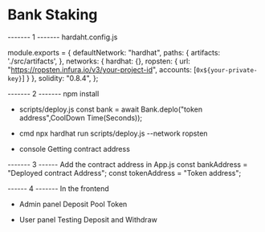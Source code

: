 # Bank Staking
------- 1 -------
hardaht.config.js

module.exports = {
  defaultNetwork: "hardhat",
  paths: {
    artifacts: './src/artifacts',
  },
  networks: {
    hardhat: {},
    ropsten: {
      url: "https://ropsten.infura.io/v3/your-project-id",
      accounts: [`0x${your-private-key}`]
    }
  },
  solidity: "0.8.4",
};

------- 2 -------
npm install

- scripts/deploy.js
const bank = await Bank.deplo("token address",CoolDown Time(Seconds));

- cmd
npx hardhat run scripts/deploy.js --network ropsten

- console
Getting contract address

------- 3 ------
Add the contract address in App.js
const bankAddress = "Deployed contract Address";
const tokenAddress = "Token address";

------ 4 -------
In the frontend
- Admin panel
Deposit Pool Token

- User panel
Testing Deposit and Withdraw